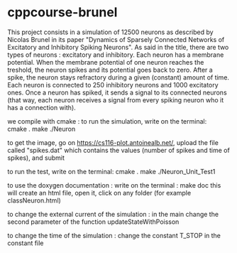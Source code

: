 # cppcourse-brunel

This project consists in a simulation of 12500 neurons as described by Nicolas Brunel in its paper "Dynamics of Sparsely Connected Networks of Excitatory and Inhibitory Spiking Neurons".
As said in the title, there are two types of neurons : excitatory and inhibitory. Each neuron has a membrane potential. When the membrane potential of one neuron reaches the treshold, the neuron spikes and its potential goes back to zero. After a spike, the neuron stays refractory during a given (constant) amount of time. Each neuron is connected to 250 inhibitory neurons and 1000 excitatory ones. Once a neuron has spiked, it sends a signal to its connected neurons (that way, each neuron receives a signal from every spiking neuron who it has a connection with).

we compile with cmake : 
to run the simulation, write on the terminal:  
cmake . 
make
./Neuron

to get the image, go on https://cs116-plot.antoinealb.net/, upload the file called "spikes.dat" which contains the values (number of spikes and time of spikes), and submit

to run the test, write on the terminal:
cmake .
make
./Neuron_Unit_Test1

to use the doxygen documentation :
write on the terminal :
make doc
this will create an html file, open it, click on any folder (for example classNeuron.html)

to change the external current of the simulation :
in the main change the second parameter of the function updateStateWithPoisson

to change the time of the simulation :
change the constant T_STOP in the constant file 
